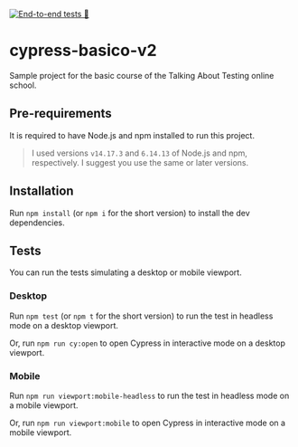 [![End-to-end tests 🧪](https://github.com/rafaabc/cypress-basico-v2/actions/workflows/ci.yml/badge.svg?branch=main)](https://github.com/rafaabc/cypress-basico-v2/actions/workflows/ci.yml)

# cypress-basico-v2

Sample project for the basic course of the Talking About Testing online school.

## Pre-requirements

It is required to have Node.js and npm installed to run this project.

> I used versions `v14.17.3` and `6.14.13` of Node.js and npm, respectively. I suggest you use the same or later versions.

## Installation

Run `npm install` (or `npm i` for the short version) to install the dev dependencies.

## Tests

You can run the tests simulating a desktop or mobile viewport.

### Desktop

Run `npm test` (or `npm t` for the short version) to run the test in headless mode on a desktop viewport.

Or, run `npm run cy:open` to open Cypress in interactive mode on a desktop viewport.

### Mobile

Run `npm run viewport:mobile-headless` to run the test in headless mode on a mobile viewport.

Or, run `npm run viewport:mobile` to open Cypress in interactive mode on a mobile viewport.
